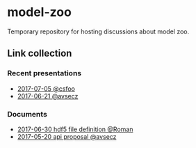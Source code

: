 # model-zoo
Temporary repository for hosting discussions about model zoo.


## Link collection

### Recent presentations

- [2017-07-05 @csfoo](https://docs.google.com/presentation/d/1DBmSdsJV5DI9iV3Op5WsgoReB_ikoznHZh_GnL42i6A/edit?usp=sharing)
- [2017-06-21 @avsecz](https://docs.google.com/presentation/d/1c8OGczquxx6YlM21hmOgttUKugT1S8QawB4ROYOXBdo/edit?usp=sharing)

### Documents

- [2017-06-30 hdf5 file definition @Roman](https://docs.google.com/document/d/1glYnrDHmKm9dqBWb9i4Ts3a28t8fxO_HFxp9H543Ddo/)
- [2017-05-20 api proposal @avsecz](https://docs.google.com/document/d/1BWCgAzyv6wiaj5RhAW79m-3zPyJ0Aglnsxr_rZ_1FvU/)

